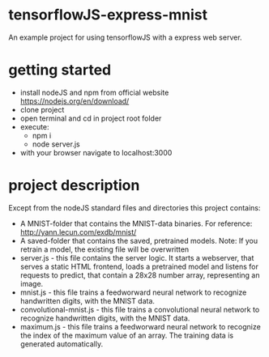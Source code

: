# tensorflowJS-express-mnist
An example project for using tensorflowJS with a express web server.

# getting started
- install nodeJS and npm from official website https://nodejs.org/en/download/
- clone project
- open terminal and cd in project root folder
- execute:
    - npm i
    - node server.js
- with your browser navigate to localhost:3000

# project description
Except from the nodeJS standard files and directories this project contains:
- A MNIST-folder that contains the MNIST-data binaries. For reference: http://yann.lecun.com/exdb/mnist/
- A saved-folder that contains the saved, pretrained models. Note: If you retrain a model, the existing file will be overwritten
- server.js - this file contains the server logic. It starts a webserver, that serves a static HTML frontend, loads a pretrained model and listens for requests to predict, that contain a 28x28 number array, representing an image.
- mnist.js - this file trains a feedworward neural network to recognize handwritten digits, with the MNIST data.
- convolutional-mnist.js - this file trains a convolutional neural network to recognize handwritten digits, with the MNIST data.
- maximum.js - this file trains a feedworward neural network to recognize the index of the maximum value of an array. The training data is generated automatically.

